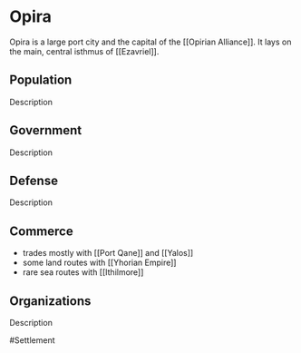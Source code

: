# Opira
Opira is a large port city and the capital of the [[Opirian Alliance]]. It lays on the main, central isthmus of [[Ezavriel]].

## Population
Description

## Government
Description

## Defense
Description

## Commerce
- trades mostly with [[Port Qane]] and [[Yalos]]
- some land routes with [[Yhorian Empire]]
- rare sea routes with [[Ithilmore]]

## Organizations
Description

#Settlement 